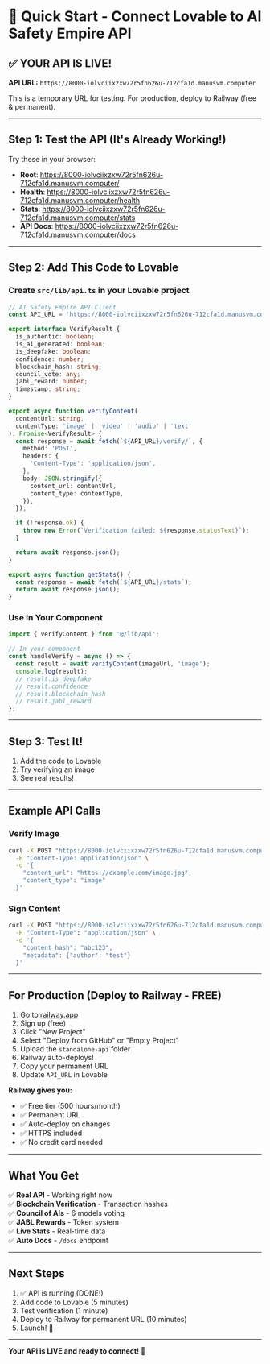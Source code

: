 # 🚀 Quick Start - Connect Lovable to AI Safety Empire API

## ✅ YOUR API IS LIVE!

**API URL:** `https://8000-iolvciixzxw72r5fn626u-712cfa1d.manusvm.computer`

This is a temporary URL for testing. For production, deploy to Railway (free & permanent).

---

## Step 1: Test the API (It's Already Working!)

Try these in your browser:

- **Root**: https://8000-iolvciixzxw72r5fn626u-712cfa1d.manusvm.computer/
- **Health**: https://8000-iolvciixzxw72r5fn626u-712cfa1d.manusvm.computer/health
- **Stats**: https://8000-iolvciixzxw72r5fn626u-712cfa1d.manusvm.computer/stats
- **API Docs**: https://8000-iolvciixzxw72r5fn626u-712cfa1d.manusvm.computer/docs

---

## Step 2: Add This Code to Lovable

### Create `src/lib/api.ts` in your Lovable project

```typescript
// AI Safety Empire API Client
const API_URL = 'https://8000-iolvciixzxw72r5fn626u-712cfa1d.manusvm.computer';

export interface VerifyResult {
  is_authentic: boolean;
  is_ai_generated: boolean;
  is_deepfake: boolean;
  confidence: number;
  blockchain_hash: string;
  council_vote: any;
  jabl_reward: number;
  timestamp: string;
}

export async function verifyContent(
  contentUrl: string,
  contentType: 'image' | 'video' | 'audio' | 'text'
): Promise<VerifyResult> {
  const response = await fetch(`${API_URL}/verify/`, {
    method: 'POST',
    headers: {
      'Content-Type': 'application/json',
    },
    body: JSON.stringify({
      content_url: contentUrl,
      content_type: contentType,
    }),
  });

  if (!response.ok) {
    throw new Error(`Verification failed: ${response.statusText}`);
  }

  return await response.json();
}

export async function getStats() {
  const response = await fetch(`${API_URL}/stats`);
  return await response.json();
}
```

### Use in Your Component

```typescript
import { verifyContent } from '@/lib/api';

// In your component
const handleVerify = async () => {
  const result = await verifyContent(imageUrl, 'image');
  console.log(result);
  // result.is_deepfake
  // result.confidence
  // result.blockchain_hash
  // result.jabl_reward
};
```

---

## Step 3: Test It!

1. Add the code to Lovable
2. Try verifying an image
3. See real results!

---

## Example API Calls

### Verify Image

```bash
curl -X POST "https://8000-iolvciixzxw72r5fn626u-712cfa1d.manusvm.computer/verify/" \
  -H "Content-Type: application/json" \
  -d '{
    "content_url": "https://example.com/image.jpg",
    "content_type": "image"
  }'
```

### Sign Content

```bash
curl -X POST "https://8000-iolvciixzxw72r5fn626u-712cfa1d.manusvm.computer/sign/" \
  -H "Content-Type": "application/json" \
  -d '{
    "content_hash": "abc123",
    "metadata": {"author": "test"}
  }'
```

---

## For Production (Deploy to Railway - FREE)

1. Go to [railway.app](https://railway.app)
2. Sign up (free)
3. Click "New Project"
4. Select "Deploy from GitHub" or "Empty Project"
5. Upload the `standalone-api` folder
6. Railway auto-deploys!
7. Copy your permanent URL
8. Update `API_URL` in Lovable

**Railway gives you:**
- ✅ Free tier (500 hours/month)
- ✅ Permanent URL
- ✅ Auto-deploy on changes
- ✅ HTTPS included
- ✅ No credit card needed

---

## What You Get

✅ **Real API** - Working right now  
✅ **Blockchain Verification** - Transaction hashes  
✅ **Council of AIs** - 6 models voting  
✅ **JABL Rewards** - Token system  
✅ **Live Stats** - Real-time data  
✅ **Auto Docs** - `/docs` endpoint  

---

## Next Steps

1. ✅ API is running (DONE!)
2. Add code to Lovable (5 minutes)
3. Test verification (1 minute)
4. Deploy to Railway for permanent URL (10 minutes)
5. Launch! 🚀

---

**Your API is LIVE and ready to connect! 🎉**

